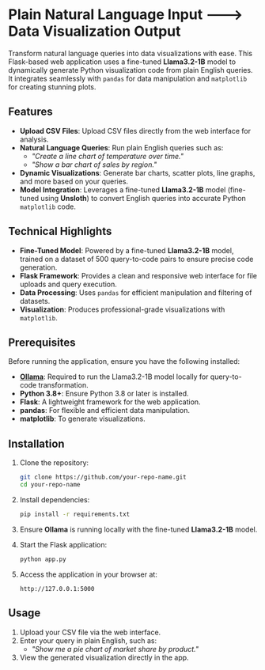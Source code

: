 
# **Plain Natural Language Input ---> Data Visualization Output**

Transform natural language queries into data visualizations with ease. This Flask-based web application uses a fine-tuned **Llama3.2-1B** model to dynamically generate Python visualization code from plain English queries. It integrates seamlessly with `pandas` for data manipulation and `matplotlib` for creating stunning plots.

## **Features**

- **Upload CSV Files**: Upload CSV files directly from the web interface for analysis.
- **Natural Language Queries**: Run plain English queries such as:
  - _"Create a line chart of temperature over time."_  
  - _"Show a bar chart of sales by region."_
- **Dynamic Visualizations**: Generate bar charts, scatter plots, line graphs, and more based on your queries.
- **Model Integration**: Leverages a fine-tuned **Llama3.2-1B** model (fine-tuned using **Unsloth**) to convert English queries into accurate Python `matplotlib` code.

## **Technical Highlights**

- **Fine-Tuned Model**: Powered by a fine-tuned **Llama3.2-1B** model, trained on a dataset of 500 query-to-code pairs to ensure precise code generation.
- **Flask Framework**: Provides a clean and responsive web interface for file uploads and query execution.
- **Data Processing**: Uses `pandas` for efficient manipulation and filtering of datasets.
- **Visualization**: Produces professional-grade visualizations with `matplotlib`.

## **Prerequisites**

Before running the application, ensure you have the following installed:

- **[Ollama](https://ollama.ai)**: Required to run the Llama3.2-1B model locally for query-to-code transformation.
- **Python 3.8+**: Ensure Python 3.8 or later is installed.
- **Flask**: A lightweight framework for the web application.
- **pandas**: For flexible and efficient data manipulation.
- **matplotlib**: To generate visualizations.

## **Installation**

1. Clone the repository:
   ```bash
   git clone https://github.com/your-repo-name.git
   cd your-repo-name
   ```

2. Install dependencies:
   ```bash
   pip install -r requirements.txt
   ```

3. Ensure **Ollama** is running locally with the fine-tuned **Llama3.2-1B** model.

4. Start the Flask application:
   ```bash
   python app.py
   ```

5. Access the application in your browser at:
   ```
   http://127.0.0.1:5000
   ```

## **Usage**

1. Upload your CSV file via the web interface.
2. Enter your query in plain English, such as:
   - _"Show me a pie chart of market share by product."_
3. View the generated visualization directly in the app.
